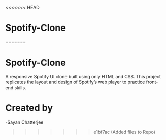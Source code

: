 <<<<<<< HEAD
# Spotify-Clone
=======
# Spotify-Clone

A responsive Spotify UI clone built using only HTML and CSS. This project replicates the layout and design of Spotify’s web player to practice front-end skills.

# Created by

-Sayan Chatterjee
>>>>>>> e1bf7ac (Added files to Repo)
